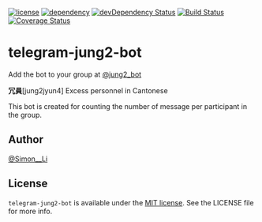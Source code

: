 [![license](https://img.shields.io/badge/license-MIT-blue.svg)](https://img.shields.io/badge/license-MIT-blue.svg)
[![dependency](https://david-dm.org/siutsin/telegram-jung2-bot.svg)](https://david-dm.org/siutsin/telegram-jung2-bot.svg)
[![devDependency Status](https://david-dm.org/siutsin/telegram-jung2-bot/dev-status.svg)](https://david-dm.org/siutsin/telegram-jung2-bot#info=devDependencies)
[![Build Status](https://travis-ci.org/siutsin/telegram-jung2-bot.svg?branch=master)](https://travis-ci.org/siutsin/telegram-jung2-bot)
[![Coverage Status](https://coveralls.io/repos/github/siutsin/telegram-jung2-bot/badge.svg)](https://coveralls.io/github/siutsin/telegram-jung2-bot)

# telegram-jung2-bot

Add the bot to your group at [@jung2_bot](https://telegram.me/jung2_bot)

<b>冗員</b>[jung2jyun4] Excess personnel in Cantonese

This bot is created for counting the number of message per participant in the group.

## Author

[@Simon__Li](https://twitter.com/Simon__LI)

## License

`telegram-jung2-bot` is available under the [MIT license](http://siutsin.mit-license.org). See the LICENSE file for more info.
